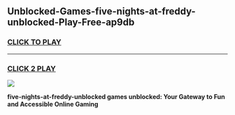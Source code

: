 
## Unblocked-Games-five-nights-at-freddy-unblocked-Play-Free-ap9db
<h3>
<a href="https://premium76.site?title=five-nights-at-freddy-unblocked&ref=18A1">CLICK TO PLAY</a></h3>
<hr>

<h3>
<a href="https://premium76.site?title=five-nights-at-freddy-unblocked&ref=18A1">CLICK 2 PLAY</a>
  
</h3>

<a href="https://premium76.site?title=five-nights-at-freddy-unblocked&ref=18A1"><img src="https://clearcache.store/games.png"></a>


**five-nights-at-freddy-unblocked games unblocked: Your Gateway to Fun and Accessible Online Gaming**

